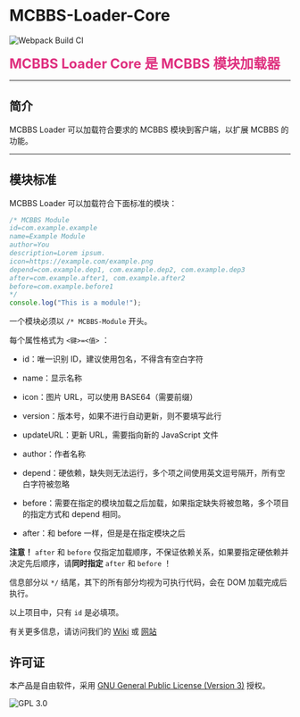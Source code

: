 # MCBBS-Loader-Core

![Webpack Build CI](https://github.com/MCBBS-Loader/MCBBS-Loader-Core/workflows/Webpack%20Build%20CI/badge.svg)

<span style='font-size:1.5rem;color:#df307f'><strong>MCBBS Loader Core 是 MCBBS 模块加载器</strong></span>

---

## 简介

MCBBS Loader 可以加载符合要求的 MCBBS 模块到客户端，以扩展 MCBBS 的功能。

---

## 模块标准

MCBBS Loader 可以加载符合下面标准的模块：

```javascript
/* MCBBS Module
id=com.example.example
name=Example Module
author=You
description=Lorem ipsum.
icon=https://example.com/example.png
depend=com.example.dep1, com.example.dep2, com.example.dep3
after=com.example.after1, com.example.after2
before=com.example.before1
*/
console.log("This is a module!");
```

一个模块必须以 `/* MCBBS-Module` 开头。

每个属性格式为 `<键>=<值>` ：

- id：唯一识别 ID，建议使用包名，不得含有空白字符

- name：显示名称

- icon：图片 URL，可以使用 BASE64（需要前缀）

- version：版本号，如果不进行自动更新，则不要填写此行

- updateURL：更新 URL，需要指向新的 JavaScript 文件

- author：作者名称

- depend：硬依赖，缺失则无法运行，多个项之间使用英文逗号隔开，所有空白字符被忽略

- before：需要在指定的模块加载之后加载，如果指定缺失将被忽略，多个项目的指定方式和 depend 相同。

- after：和 before 一样，但是是在指定模块之后

**注意！** `after` 和 `before` 仅指定加载顺序，不保证依赖关系，如果要指定硬依赖并决定先后顺序，请**同时指定** `after` 和 `before` ！

信息部分以 `*/` 结尾，其下的所有部分均视为可执行代码，会在 DOM 加载完成后执行。

以上项目中，只有 `id` 是必填项。

有关更多信息，请访问我们的 [Wiki](https://github.com/MCBBS-Loader/MCBBS-Loader-Core/wiki/) 或 [网站](https://mcbbs-loader.xuogroup.top/)

## 许可证

本产品是自由软件，采用 [GNU General Public License (Version 3)](https://www.gnu.org/licenses/gpl-3.0.html) 授权。

![GPL 3.0](https://www.gnu.org/graphics/gplv3-with-text-136x68.png)
